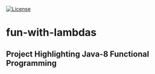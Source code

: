 [![License](https://img.shields.io/badge/License-Apache%202.0-blue.svg)](https://opensource.org/licenses/Apache-2.0)

fun-with-lambdas
===========

## Project Highlighting Java-8 Functional Programming